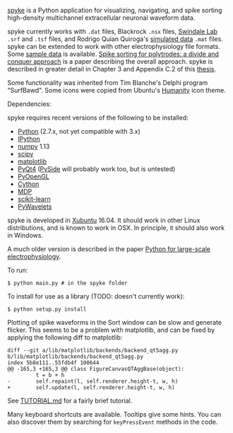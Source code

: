 [spyke](http://spyke.github.io) is a Python application for visualizing, navigating, and spike
sorting high-density multichannel extracellular neuronal waveform data.

spyke currently works with `.dat` files, Blackrock `.nsx` files, [Swindale
Lab](http://swindale.ecc.ubc.ca) `.srf` and `.tsf` files, and Rodrigo Quian Quiroga's
[simulated data](http://www.vis.caltech.edu/~rodri/Wave_clus/Simulator.zip) `.mat` files.
spyke can be extended to work with other electrophysiology file formats. Some [sample
data](http://swindale.ecc.ubc.ca/spyke) is available. [Spike sorting for polytrodes: a divide
and conquer approach](http://dx.doi.org/10.3389/fnsys.2014.00006) is a paper describing the
overall approach. spyke is described in greater detail in Chapter 3 and Appendix C.2 of this
[thesis](http://mspacek.github.io/mspacek_thesis.pdf).

Some functionality was inherited from Tim Blanche's Delphi program "SurfBawd". Some icons were
copied from Ubuntu's [Humanity](http://launchpad.net/humanity) icon theme.

Dependencies:

spyke requires recent versions of the following to be installed:

* [Python](http://python.org) (2.7.x, not yet compatible with 3.x)
* [IPython](http://ipython.org)
* [numpy](http://numpy.org) 1.13
* [scipy](http://scipy.org)
* [matplotlib](http://matplotlib.org)
* [PyQt4](http://www.riverbankcomputing.co.uk/software/pyqt)
  ([PySide](http://pyside.org) will probably work too, but is untested)
* [PyOpenGL](http://pyopengl.sourceforge.net)
* [Cython](http://cython.org)
* [MDP](http://mdp-toolkit.sourceforge.net)
* [scikit-learn](http://scikit-learn.org)
* [PyWavelets](http://www.pybytes.com/pywavelets)

spyke is developed in [Xubuntu](http://xubuntu.org) 16.04. It should work in other Linux
distributions, and is known to work in OSX. In principle, it should also work in Windows.

A much older version is described in the paper
[Python for large-scale electrophysiology](http://www.frontiersin.org/Neuroinformatics/10.3389/neuro.11.009.2008/abstract).

To run:
```
$ python main.py # in the spyke folder
```
To install for use as a library (TODO: doesn't currently work):
```
$ python setup.py install
```

Plotting of spike waveforms in the Sort window can be slow and generate flicker. This seems to
be a problem with matplotlib, and can be fixed by applying the following diff to matplotlib:

```
diff --git a/lib/matplotlib/backends/backend_qt5agg.py b/lib/matplotlib/backends/backend_qt5agg.py
index 5b8e111..55fdb4f 100644
@@ -165,3 +165,3 @@ class FigureCanvasQTAggBase(object):
         t = b + h
-        self.repaint(l, self.renderer.height-t, w, h)
+        self.update(l, self.renderer.height-t, w, h)

```

See [TUTORIAL.md](TUTORIAL.md) for a fairly brief tutorial.

Many keyboard shortcuts are available. Tooltips give some hints. You can also discover them by
searching for `keyPressEvent` methods in the code.
